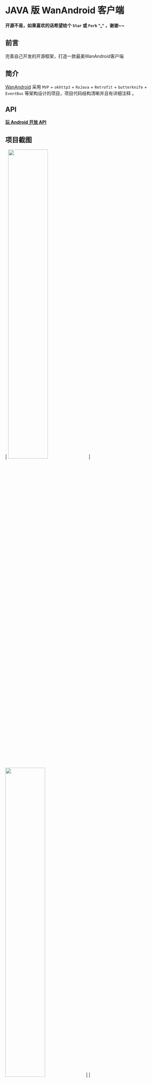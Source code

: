# JAVA 版 WanAndroid 客户端

**开源不易，如果喜欢的话希望给个 `Star` 或 `Fork` ^_^ ，谢谢~~**

## 前言
完善自己开发的开源框架，打造一款最美WanAndroid客户端

## 简介
[WanAndroid](https://github.com/ZLYang110/WanAndroid) 采用 `MVP` + `okhttp3` + `RxJava` + `Retrofit` + `butterknife` + `EventBus` 等架构设计的项目，项目代码结构清晰并且有详细注释 。

## API
[**玩 Android 开放 API**](http://www.wanandroid.com/blog/show/2)

## 项目截图
| <img src="https://github.com/ZLYang110/WanAndroid/blob/master/screenshot/01.jpg" width="50%" height="50%"> | <img src="https://github.com/ZLYang110/WanAndroid/blob/master/screenshot/02.jpg" width="50%" height="50%"> |
| <img src="https://github.com/ZLYang110/WanAndroid/blob/master/screenshot/03.jpg" width="50%" height="50%"> | <img src="https://github.com/ZLYang110/WanAndroid/blob/master/screenshot/04.jpg" width="50%" height="50%"> |
| <img src="https://github.com/ZLYang110/WanAndroid/blob/master/screenshot/05.jpg" width="50%" height="50%"> | <img src="https://github.com/ZLYang110/WanAndroid/blob/master/screenshot/06.jpg" width="50%" height="50%"> |
| <img src="https://github.com/ZLYang110/WanAndroid/blob/master/screenshot/07.jpg" width="50%" height="50%"> | <img src="https://github.com/ZLYang110/WanAndroid/blob/master/screenshot/08.jpg" width="50%" height="50%"> |

## 下载体验
- 点击[![](https://img.shields.io/badge/Download-apk-green.svg)](https://github.com/ZLYang110/WanAndroid/blob/master/screenshot/app-debug.apk) 下载

## 主要功能

- 首页、导航、问答、我的四大模块；
- 登录注册功能；
- 搜索功能：热门搜索、历史搜索；
- 收藏功能：添加收藏、取消收藏；
- 浏览文章、分享文章、用浏览器打开文章；
- 我的积分、积分排行榜功能；
- TODO模块：新增待办、更新待办、查看待办、删除待办等功能；
- 稍后阅读/阅读历史显示关闭开关；
- 版本更新；
- 首页置顶文章开关；
- 自定义切换主题颜色功能；
- 清除缓存功能；
- 系统设置；

## 主要开源框架

 - [RxJava](https://github.com/ReactiveX/RxJava)
 - [RxAndroid](https://github.com/ReactiveX/RxAndroid)
 - [RxKotlin](https://github.com/ReactiveX/RxKotlin)
 - [Retrofit](https://github.com/square/retrofit)
 - [okhttp](https://github.com/square/okhttp)
 - [Glide](https://github.com/bumptech/glide)
 - [moshi-kotlin](https://github.com/square/moshi)
 - [EventBus](https://github.com/greenrobot/EventBus)
 - [butterknife](https://github.com/JakeWharton/butterknife)
 - [butterknife](https://github.com/JakeWharton/butterknife)
 - [SmartRefreshLayout](https://github.com/scwang90/SmartRefreshLayout)
 - [MyPermission](https://github.com/ZLYang110/MyPermission)
 - [UpperDialog](https://github.com/ZLYang110/UpperDialog)
 - [TitleBar](https://github.com/ZLYang110/TitleBar)
 - [MultiStateViewLib](https://github.com/ZLYang110/MultiStateViewLib)
 - [DiskLruCache](https://github.com/JakeWharton/DiskLruCache)
 - [BaseRecyclerViewAdapterHelper](https://github.com/CymChad/BaseRecyclerViewAdapterHelper)
 - [RoundedImageView](https://github.com/vinc3m1/RoundedImageView)
 - [banner](https://github.com/youth5201314/banner)
 - [Blurred](https://github.com/goweii/Blurred)
 - [greendao](https://github.com/greenrobot/greenDAO)
 - [RoundedImageView](https://github.com/vinc3m1/RoundedImageView)
 - [LikeButton](https://github.com/jd-alexander/LikeButton)